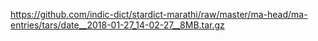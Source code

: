 https://github.com/indic-dict/stardict-marathi/raw/master/ma-head/ma-entries/tars/date__2018-01-27_14-02-27__8MB.tar.gz
